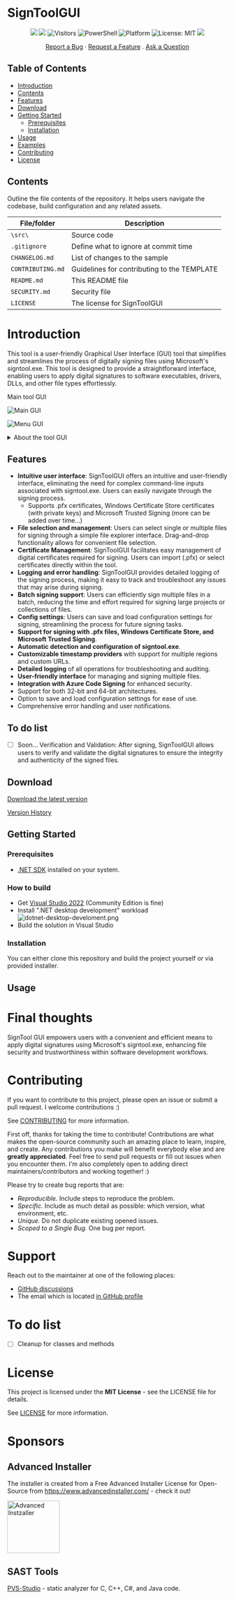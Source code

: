 # SignToolGUI

<p align="center">
  <a href="https://github.com/michaelmsonne/SignToolGUI"><img src="https://img.shields.io/github/languages/top/michaelmsonne/SignToolGUI.svg"></a>
  <a href="https://github.com/michaelmsonne/SignToolGUI"><img src="https://img.shields.io/github/languages/code-size/michaelmsonne/SignToolGUI.svg"></a>
  <img src="https://visitor-badge.laobi.icu/badge?page_id=michaelmsonne.SignToolGUI" alt="Visitors">
  <img src="https://img.shields.io/badge/C%23-239120" alt="PowerShell"></a> 
  <img src="https://img.shields.io/badge/Platform-Windows-0078D7" alt="Platform"></a>
  <img src="https://img.shields.io/badge/License-MIT-yellow.svg" alt="License: MIT"></a>
  <a href="https://github.com/michaelmsonne/SignToolGUI"><img src="https://img.shields.io/github/downloads/michaelmsonne/SignToolGUI/total.svg"></a>
</p>



<div align="center">
  <a href="https://github.com/michaelmsonne/SignToolGUI/issues/new?assignees=&labels=bug&template=01_BUG_REPORT.md&title=bug%3A+">Report a Bug</a>
  ·
  <a href="https://github.com/michaelmsonne/SignToolGUI/issues/new?assignees=&labels=enhancement&template=02_FEATURE_REQUEST.md&title=feat%3A+">Request a Feature</a>
  .
  <a href="https://github.com/michaelmsonne/SignToolGUI/discussions">Ask a Question</a>
</div>

## Table of Contents
- [Introduction](#introduction)
- [Contents](#contents)
- [Features](#features)
- [Download](#download)
- [Getting Started](#getting-started)
  - [Prerequisites](#prerequisites)
  - [Installation](#installation)
- [Usage](#usage)
- [Examples](#examples)
- [Contributing](#contributing)
- [License](#license)

## Contents

Outline the file contents of the repository. It helps users navigate the codebase, build configuration and any related assets.

| File/folder       | Description                                 |
|-------------------|---------------------------------------------|
| `\src\`           | Source code                                 |
| `.gitignore`      | Define what to ignore at commit time        |
| `CHANGELOG.md`    | List of changes to the sample               |
| `CONTRIBUTING.md` | Guidelines for contributing to the TEMPLATE |
| `README.md`       | This README file                            |
| `SECURITY.md`     | Security file 	                          |
| `LICENSE`         | The license for SignToolGUI                 |

# Introduction
This tool is a user-friendly Graphical User Interface (GUI) tool that simplifies and streamlines the process of digitally signing files using Microsoft's signtool.exe. This tool is designed to provide a straightforward interface, enabling users to apply digital signatures to software executables, drivers, DLLs, and other file types effortlessly.

Main tool GUI

![Main GUI](/docs/pictures/mainform.png)

![Menu GUI](/docs/pictures/mainform-menu.png)

<details>
  <summary>About the tool GUI</summary>
  
  ![Main GUI](/docs/pictures/mainform-about.png)
  
</details>


## Features
- **Intuitive user interface**: SignToolGUI offers an intuitive and user-friendly interface, eliminating the need for complex command-line inputs associated with signtool.exe. Users can easily navigate through the signing process.
    - Supports .pfx certificates, Windows Certificate Store certificates (with private keys) and Microsoft Trusted Signing (more can be added over time...)
- **File selection and management**: Users can select single or multiple files for signing through a simple file explorer interface. Drag-and-drop functionality allows for convenient file selection.
- **Certificate Management**: SignToolGUI facilitates easy management of digital certificates required for signing. Users can import (.pfx) or select certificates directly within the tool.
- **Logging and error handling**: SignToolGUI provides detailed logging of the signing process, making it easy to track and troubleshoot any issues that may arise during signing.
- **Batch signing support**: Users can efficiently sign multiple files in a batch, reducing the time and effort required for signing large projects or collections of files.
- **Config settings**: Users can save and load configuration settings for signing, streamlining the process for future signing tasks.
- **Support for signing with .pfx files, Windows Certificate Store, and Microsoft Trusted Signing**.
- **Automatic detection and configuration of signtool.exe**.
- **Customizable timestamp providers** with support for multiple regions and custom URLs.
- **Detailed logging** of all operations for troubleshooting and auditing.
- **User-friendly interface** for managing and signing multiple files.
- **Integration with Azure Code Signing** for enhanced security.
- Support for both 32-bit and 64-bit architectures.
- Option to save and load configuration settings for ease of use.
- Comprehensive error handling and user notifications.

## To do list
- [ ] Soon... Verification and Validation: After signing, SignToolGUI allows users to verify and validate the digital signatures to ensure the integrity and authenticity of the signed files.

## Download

[Download the latest version](../../releases/latest)

[Version History](CHANGELOG.MD)

## Getting Started
### Prerequisites
- [.NET SDK](https://dotnet.microsoft.com/download) installed on your system.

### How to build

- Get [Visual Studio 2022](https://visualstudio.microsoft.com/vs/community/) (Community Edition is fine)
- Install ".NET desktop development" workload  
  ![dotnet-desktop-develoment.png](docs/pictures/dotnet-desktop-develoment.png)
- Build the solution in Visual Studio

### Installation
You can either clone this repository and build the project yourself or via provided installer.

## Usage

# Final thoughts
SignTool GUI empowers users with a convenient and efficient means to apply digital signatures using Microsoft's signtool.exe, enhancing file security and trustworthiness within software development workflows.

# Contributing
If you want to contribute to this project, please open an issue or submit a pull request. I welcome contributions :)

See [CONTRIBUTING](CONTRIBUTING.md) for more information.

First off, thanks for taking the time to contribute! Contributions are what makes the open-source community such an amazing place to learn, inspire, and create. Any contributions you make will benefit everybody else and are **greatly appreciated**.
Feel free to send pull requests or fill out issues when you encounter them. I'm also completely open to adding direct maintainers/contributors and working together! :)

Please try to create bug reports that are:

- _Reproducible._ Include steps to reproduce the problem.
- _Specific._ Include as much detail as possible: which version, what environment, etc.
- _Unique._ Do not duplicate existing opened issues.
- _Scoped to a Single Bug._ One bug per report.

# Support

Reach out to the maintainer at one of the following places:

- [GitHub discussions](https://github.com/michaelmsonne/SignToolGUI/discussions)
- The email which is located [in GitHub profile](https://github.com/michaelmsonne)

# To do list

- [ ] Cleanup for classes and methods

# License
This project is licensed under the **MIT License** - see the LICENSE file for details.

See [LICENSE](LICENSE.md) for more information.

# Sponsors
## Advanced Installer
The installer is created from a Free Advanced Installer License for Open-Source from <a href="https://www.advancedinstaller.com/" target="_blank">https://www.advancedinstaller.com/</a> - check it out!

[<img src="https://cdn.advancedinstaller.com/svg/pressinfo/AiLogoColor.svg" title="Advanced Installer" alt="Advanced Instzaller" height="120"/>](https://www.advancedinstaller.com/)

## SAST Tools

[PVS-Studio](https://pvs-studio.com/en/pvs-studio/?utm_source=github&utm_medium=organic&utm_campaign=open_source) - static analyzer for C, C++, C#, and Java code.
